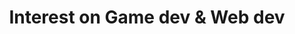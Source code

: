 <div id="header" align="center">
  <h1>Interest on Game dev & Web dev</h1>
<img src="https://komarev.com/ghpvc/?username=Rivaldhy1&style=flat-square&color=blue" alt=""/>
</div>
